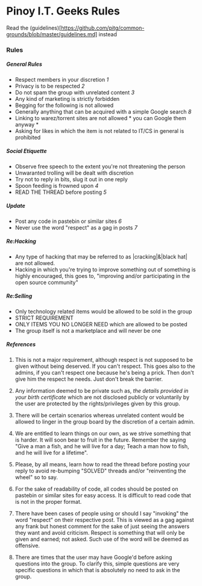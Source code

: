 # Pinoy I.T. Geeks Rules
Read the (guidelines)[https://github.com/pitg/common-grounds/blob/master/guidelines.md] instead

### Rules

##### General Rules
* Respect members in your discretion *1*
* Privacy is to be respected *2*
* Do not spam the group with unrelated content *3*
* Any kind of marketing is strictly forbidden
* Begging for the following is not allowed
* Generally anything that can be acquired with a simple Google search *8*
* Linking to warez/torrent sites are not allowed * you can Google them anyway *
* Asking for likes in which the item is not related to IT/CS in general is prohibited

##### Social Etiquette
* Observe free speech to the extent you're not threatening the person
* Unwaranted trolling will be dealt with discretion
* Try not to reply in bits, slug it out in one reply
* Spoon feeding is frowned upon *4*
* READ THE THREAD before posting *5*

##### Update
* Post any code in pastebin or similar sites *6*
* Never use the word "respect" as a gag in posts *7*

##### Re:Hacking
* Any type of hacking that may be referred to as |cracking|&|black hat| are not allowed.
* Hacking in which you're trying to improve something out of something is highly encouraged, this goes to, "improving and/or participating in the open source community"

##### Re:Selling
* Only technology related items would be allowed to be sold in the group
* STRICT REQUIREMENT
* ONLY ITEMS YOU NO LONGER NEED which are allowed to be posted
* The group itself is not a marketplace and will never be one

##### References
1. This is not a major requirement, although respect is not supposed to be given without being deserved. If you can't respect. This goes also to the admins, if you can't respect one because he's being a prick. Then don't give him the respect he needs. Just don't break the barrier.

2. Any information deemed to be private such as, *the details provided in your birth certificate* which are not disclosed publicly or voluntarily by the user are protected by the rights/privileges given by this group.

3. There will be certain scenarios whereas unrelated content would be allowed to linger in the group board by the discretion of a certain admin.

4. We are entitled to learn things on our own, as we strive something that is harder.  It will soon bear to fruit in the future. Remember the saying "Give a man a fish, and he will live for a day; Teach a man how to fish, and he will live for a lifetime".

5. Please, by all means, learn how to read the thread before posting your reply to avoid re-bumping "SOLVED" threads and/or "reinventing the wheel" so to say.

6. For the sake of readability of code, all codes should be posted on pastebin or similar sites for easy access.  It is difficult to read code that is not in the proper format.

7. There have been cases of people using or should I say "invoking" the word "respect" on their respective post.  This is viewed as a gag against any frank but honest comment for the sake of just seeing the answers they want and avoid criticism.  Respect is something that will only be given and earned; not asked. Such use of the word will be deemed as offensive. 

8. There are times that the user may have Google'd before asking questions into the group. To clarify this, simple questions are very specific questions in which that is absolutely no need to ask in the group.
